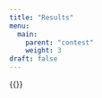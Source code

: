 ```yaml
---
title: "Results"
menu:
  main:
    parent: "contest"
    weight: 3
draft: false
---
```


<!-- <iframe src="https://docs.google.com/spreadsheets/d/e/2PACX-1vQH054fk1oqnvcFnXHgPPEqhAVl_eQrLQ0pA-GrdmQMewSNSDgBUHFYvu9f9sWg7Q/pubhtml?gid=1962856375&amp;single=true&amp;widget=true&amp;headers=false" style="width: 100%; height: 100vh;"></iframe> -->


{{<results file="csv/results.csv" header="true">}}
